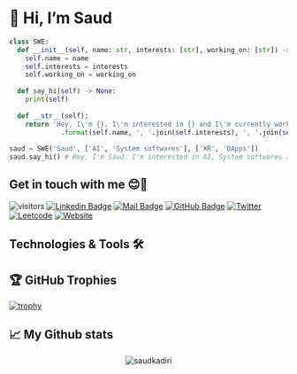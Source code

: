 # 👋 Hi, I’m Saud
```python
class SWE:
  def __init__(self, name: str, interests: [str], working_on: [str]) -> None:
    self.name = name
    self.interests = interests
    self.working_on = working_on
    
  def say_hi(self) -> None:
    print(self)
    
  def __str__(self):
    return 'Hey, I\'m {}. I\'m interested in {} and I\'m currently working on {}.' \
             .format(self.name, ', '.join(self.interests), ', '.join(self.working_on))
             
saud = SWE('Saud', ['AI', 'System softwares'], ['XR', 'DApps'])
saud.say_hi() # Hey, I'm Saud. I'm interested in AI, System softwares and I'm currently working on XR, DApps.
```

## Get in touch with me 😊💛
![visitors](https://visitor-badge.laobi.icu/badge?page_id=saudkadiri)
[![Linkedin Badge](https://img.shields.io/badge/-Linkedin-0e76a8?style=flat&labelColor=white&logo=linkedin&logoColor=0e76a8)](https://www.linkedin.com/in/saudkadiri)
[![Mail Badge](https://img.shields.io/badge/-Gmail-c0392b?style=flat&labelColor=white&logo=gmail&logoColor=c0392b)](mailto:saudkadiri@gmail.com)
[![GitHub Badge](https://img.shields.io/badge/-GitHub-black?style=flat&labelColor=white&logo=github&logoColor=black)](https://github.com/saudkadiri)
[![Twitter](https://img.shields.io/badge/-twitter-gray?style=flat&labelColor=white&logo=twitter)](https://www.twitter.com/saud_kadiri)
[![Leetcode](https://img.shields.io/badge/-leetcode-black?style=flat&labelColor=white&logo=leetcode)](https://www.leetcode.com/blest)
[![Website](https://img.shields.io/badge/-website-black?style=flat&labelColor=white&logo=vite)](https://saudkadiri.github.io)

## Technologies & Tools 🛠


## 🏆 GitHub Trophies
[![trophy](https://github-profile-trophy.vercel.app/?username=saudkadiri&theme=nord&column=7)](https://github.com/ryo-ma/github-profile-trophy)

## 📈 My Github stats
<p align="center"> <img src="https://github-readme-stats.vercel.app/api?username=saudkadiri&show_icons=true&theme=gotham" alt="saudkadiri" />


[//]: <> (Influenced by:)
[//]: <> (1. https://github.com/Zhenye-Na/zhenye-na)
